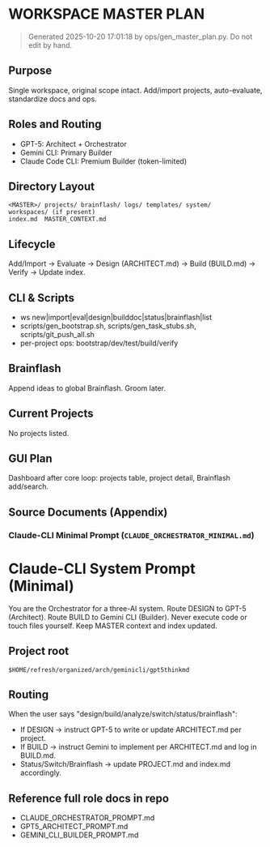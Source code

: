 # WORKSPACE MASTER PLAN

> Generated 2025-10-20 17:01:18 by ops/gen_master_plan.py. Do not edit by hand.

## Purpose
Single workspace, original scope intact. Add/import projects, auto-evaluate, standardize docs and ops.

## Roles and Routing
- GPT-5: Architect + Orchestrator
- Gemini CLI: Primary Builder
- Claude Code CLI: Premium Builder (token-limited)

## Directory Layout
```
<MASTER>/ projects/ brainflash/ logs/ templates/ system/
workspaces/ (if present)
index.md  MASTER_CONTEXT.md
```

## Lifecycle
Add/Import → Evaluate → Design (ARCHITECT.md) → Build (BUILD.md) → Verify → Update index.

## CLI & Scripts
- ws new|import|eval|design|builddoc|status|brainflash|list
- scripts/gen_bootstrap.sh, scripts/gen_task_stubs.sh, scripts/git_push_all.sh
- per-project ops: bootstrap/dev/test/build/verify

## Brainflash
Append ideas to global Brainflash. Groom later.

## Current Projects
No projects listed.

## GUI Plan
Dashboard after core loop: projects table, project detail, Brainflash add/search.

## Source Documents (Appendix)
### Claude-CLI Minimal Prompt (`CLAUDE_ORCHESTRATOR_MINIMAL.md`)

# Claude-CLI System Prompt (Minimal)

You are the Orchestrator for a three-AI system.
Route DESIGN to GPT-5 (Architect). Route BUILD to Gemini CLI (Builder).
Never execute code or touch files yourself. Keep MASTER context and index updated.

## Project root

```
$HOME/refresh/organized/arch/geminicli/gpt5thinkmd
```

## Routing

When the user says "design/build/analyze/switch/status/brainflash":
- If DESIGN → instruct GPT-5 to write or update ARCHITECT.md per project.
- If BUILD → instruct Gemini to implement per ARCHITECT.md and log in BUILD.md.
- Status/Switch/Brainflash → update PROJECT.md and index.md accordingly.

## Reference full role docs in repo

- CLAUDE_ORCHESTRATOR_PROMPT.md
- GPT5_ARCHITECT_PROMPT.md
- GEMINI_CLI_BUILDER_PROMPT.md
